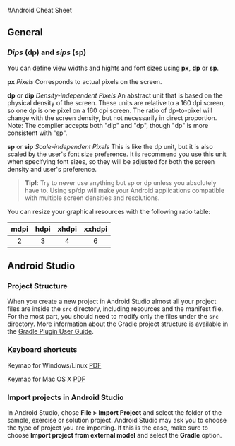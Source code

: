 #Android Cheat Sheet

## General

### _Dips_ (dp) and _sips_ (sp)
You can define view widths and hights and font sizes using **px**, **dp** or **sp**.

**px**
_Pixels_ Corresponds to actual pixels on the screen.

**dp** or **dip**
_Density-independent Pixels_ An abstract unit that is based on the physical density of the screen. These units are relative to a 160 dpi screen, so one dp is one pixel on a 160 dpi screen. The ratio of dp-to-pixel will change with the screen density, but not necessarily in direct proportion. Note: The compiler accepts both "dip" and "dp", though "dp" is more consistent with "sp".

**sp** or **sip**
_Scale-independent Pixels_ This is like the dp unit, but it is also scaled by the user's font size preference. It is recommend you use this unit when specifying font sizes, so they will be adjusted for both the screen density and user's preference.

> **Tip!**: Try to never use anything but sp or dp unless you absolutely have to. Using sp/dp will make your Android applications compatible with multiple screen densities and resolutions.

You can resize your graphical resources with the following ratio table:

| mdpi | hdpi | xhdpi | xxhdpi |
| :--: | :--: | :---: | :----: |
| 2    | 3    | 4     | 6      |

## Android Studio
### Project Structure
When you create a new project in Android Studio almost all your project files are inside the `src` directory, including resources and the manifest file. For the most part, you should need to modify only the files under the `src` directory. More information about the Gradle project structure is available in the [Gradle Plugin User Guide](http://tools.android.com/tech-docs/new-build-system/user-guide).

### Keyboard shortcuts

Keymap for Windows/Linux [PDF](http://www.jetbrains.com/idea/docs/IntelliJIDEA_ReferenceCard.pdf)

Keymap for Mac OS X [PDF](http://www.jetbrains.com/idea/docs/IntelliJIDEA_ReferenceCard_Mac.pdf)

### Import projects in Android Studio
In Android Studio, chose **File > Import Project** and select the folder of the sample, exercise or solution project.
Android Studio may ask you to choose the type of project you are importing. If this is the case, make sure to choose **Import project from external model** and select the **Gradle** option.